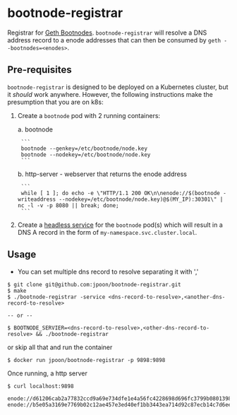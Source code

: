 # bootnode-registrar

Registrar for [Geth Bootnodes](https://github.com/ethereum/go-ethereum/wiki/Setting-up-private-network-or-local-cluster#setup-bootnode). `bootnode-registrar` will resolve a DNS address record to a enode addresses that can then be consumed by `geth --bootnodes=<enodes>`.

## Pre-requisites

`bootnode-registrar` is designed to be deployed on a Kubernetes cluster, but it *should* work anywhere. However, the following instructions make the presumption that you are on k8s:

1. Create a `bootnode` pod with 2 running containers:

    a. bootnode

        ```
        bootnode --genkey=/etc/bootnode/node.key
        bootnode --nodekey=/etc/bootnode/node.key
        ```

    b. http-server - webserver that returns the enode address

        ```
        while [ 1 ]; do echo -e \"HTTP/1.1 200 OK\n\nenode://$(bootnode -writeaddress --nodekey=/etc/bootnode/node.key)@$(MY_IP):30301\" | nc -l -v -p 8080 || break; done;
        ```

1.  Create a [headless service](https://kubernetes.io/docs/concepts/services-networking/service/#headless-services) for the `bootnode` pod(s) which will result in a DNS A record in the form of `my-namespace.svc.cluster.local`.

## Usage

- You can set multiple dns record to resolve separating it with ','

```
$ git clone git@github.com:jpoon/bootnode-registrar.git
$ make
$ ./bootnode-registrar -service <dns-record-to-resolve>,<another-dns-record-to-resolve>

-- or --

$ BOOTNODE_SERVIER=<dns-record-to-resolve>,<other-dns-record-to-resolve> && ./bootnode-registrar
```

or skip all that and run the container

```
$ docker run jpoon/bootnode-registrar -p 9898:9898
```

Once running, a http server

```
$ curl localhost:9898

enode://d61206cab2a77832ccd9a69e734dfe1e4a56fc4228698d696fc3799b0801398219d6e529cc33e84e5000d22865a4b42370fdfc1784d306e943553e9bfadd617e@10.244.2.43:30301, enode://b5e05a3169e7769b02c12ae457e3ed40ef1bb3443ea714d92c87ecb14c7d6eedb854aa83ab510f04813b1b0fbf49d39f781b0b38b1983a3688c25d6c5297929a@10.244.3.31:30301

```

